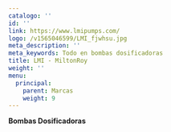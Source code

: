 ```yaml
---
catalogo: ''
id: ''
link: https://www.lmipumps.com/
logo: /v1565046599/LMI_fjwhsu.jpg
meta_description: ''
meta_keywords: Todo en bombas dosificadoras
title: LMI - MiltonRoy
weight: ''
menu:
  principal:
    parent: Marcas
    weight: 9
---
```

**Bombas Dosificadoras**